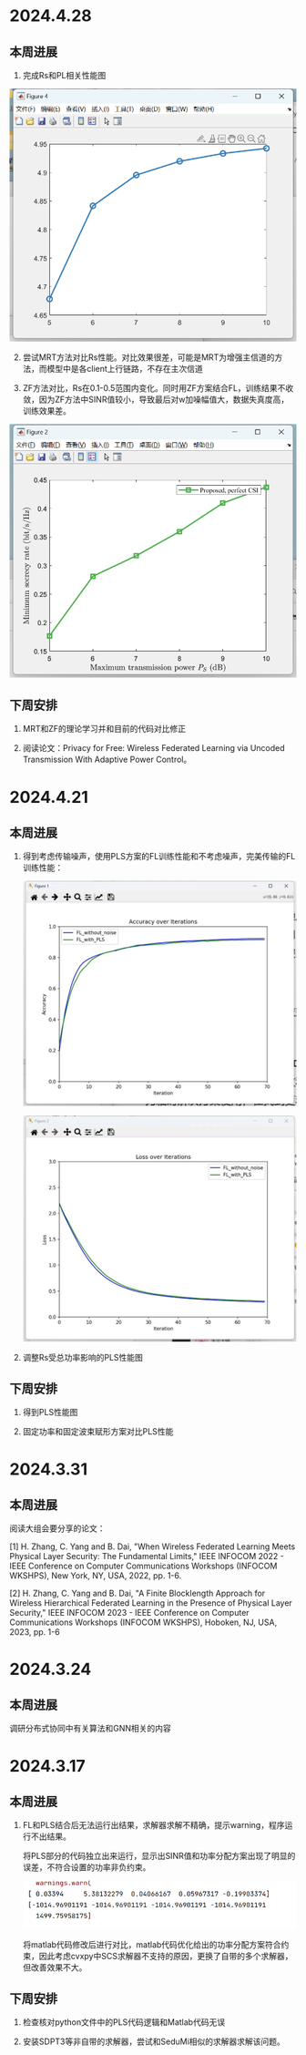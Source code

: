 # 2024.4.28
## 本周进展

1. 完成Rs和PL相关性能图

 ![image](./github/proposed.png)

2. 尝试MRT方法对比Rs性能。对比效果很差，可能是MRT为增强主信道的方法，而模型中是各client上行链路，不存在主次信道

3. ZF方法对比，Rs在0.1-0.5范围内变化。同时用ZF方案结合FL，训练结果不收敛，因为ZF方法中SINR值较小，导致最后对w加噪幅值大，数据失真度高，训练效果差。

![image](./github/ZF.png)

## 下周安排

1. MRT和ZF的理论学习并和目前的代码对比修正

2. 阅读论文：Privacy for Free: Wireless Federated Learning via Uncoded Transmission With Adaptive Power Control。

# 2024.4.21
## 本周进展

1. 得到考虑传输噪声，使用PLS方案的FL训练性能和不考虑噪声，完美传输的FL训练性能：

   ![image](./github/2.jpg)

   ![image](./github/3.jpg)

2. 调整Rs受总功率影响的PLS性能图

## 下周安排

1. 得到PLS性能图

2. 固定功率和固定波束赋形方案对比PLS性能

# 2024.3.31
## 本周进展

阅读大组会要分享的论文：

[1] H. Zhang, C. Yang and B. Dai, "When Wireless Federated Learning Meets Physical Layer Security: The Fundamental Limits," IEEE INFOCOM 2022 - IEEE Conference on Computer Communications Workshops (INFOCOM WKSHPS), New York, NY, USA, 2022, pp. 1-6.

[2] H. Zhang, C. Yang and B. Dai, "A Finite Blocklength Approach for Wireless Hierarchical Federated Learning in the Presence of Physical Layer Security," IEEE INFOCOM 2023 - IEEE Conference on Computer Communications Workshops (INFOCOM WKSHPS), Hoboken, NJ, USA, 2023, pp. 1-6


# 2024.3.24
## 本周进展

调研分布式协同中有关算法和GNN相关的内容
   

# 2024.3.17
## 本周进展
1. FL和PLS结合后无法运行出结果，求解器求解不精确，提示warning，程序运行不出结果。
  
   将PLS部分的代码独立出来运行，显示出SINR值和功率分配方案出现了明显的误差，不符合设置的功率非负约束。

   ![image](./github/1.png)

   将matlab代码修改后进行对比，matlab代码优化给出的功率分配方案符合约束，因此考虑cvxpy中SCS求解器不支持的原因，更换了自带的多个求解器，但改善效果不大。
   
## 下周安排
1. 检查核对python文件中的PLS代码逻辑和Matlab代码无误
   
2. 安装SDPT3等非自带的求解器，尝试和SeduMi相似的求解器求解该问题。
